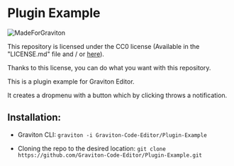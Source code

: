 # Plugin Example

![MadeForGraviton](https://raw.githubusercontent.com/Graviton-Code-Editor/website/master/src/badges/made_for_graviton.svg?sanitize=true)

This repository is licensed under the CC0 license (Available in the "LICENSE.md" file and / or [here](https://creativecommons.org/publicdomain/zero/1.0/legalcode)).

Thanks to this license, you can do what you want with this repository.

This is a plugin example for Graviton Editor.

It creates a dropmenu with a button which by clicking throws a notification.


## Installation:

* Graviton CLI: `graviton -i Graviton-Code-Editor/Plugin-Example ` 

* Cloning the repo to the desired location: `git clone https://github.com/Graviton-Code-Editor/Plugin-Example.git`

